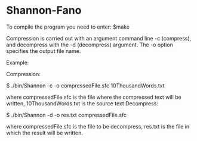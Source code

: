 # Shannon-Fano

To compile the program you need to enter:
$make

Compression is carried out with an argument
command line -c (compress), and decompress with the -d (decompress) argument.
The -o option specifies the output file name.

Example:

Compression:

$ ./bin/Shannon -c -o compressedFile.sfc 10ThousandWords.txt

  where compressedFile.sfc is the file where the compressed text will be written, 10ThousandWords.txt is the source text
Decompress:

$ ./bin/Shannon -d -o res.txt compressedFile.sfc

  where compressedFile.sfc is the file to be decompress, res.txt is the file in which the result will be written.
